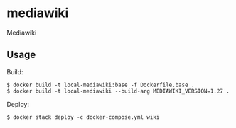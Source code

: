 # mediawiki
Mediawiki

## Usage

Build:

```
$ docker build -t local-mediawiki:base -f Dockerfile.base .
$ docker build -t local-mediawiki --build-arg MEDIAWIKI_VERSION=1.27 .
```

Deploy:

```
$ docker stack deploy -c docker-compose.yml wiki
```
